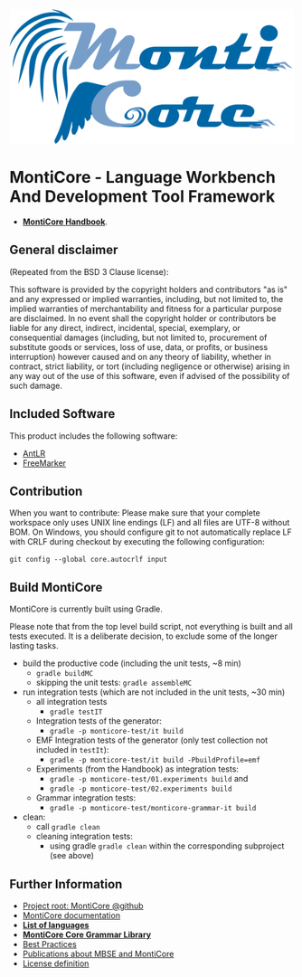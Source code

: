 <!-- (c) https://github.com/MontiCore/monticore -->
<center>
  <div style="text-align:center" ><img src="https://github.com/MontiCore/monticore/raw/dev/mc-logo.png" /></div>
</center>

# MontiCore - Language Workbench And Development Tool Framework 

* [**MontiCore Handbook**](https://www.monticore.de/handbook.pdf).

## General disclaimer

(Repeated from the BSD 3 Clause license): 

This software is provided by the copyright holders and contributors
"as is" and any expressed or implied warranties, including, but not limited
to, the implied warranties of merchantability and fitness for a particular
purpose are disclaimed. In no event shall the copyright holder or
contributors be liable for any direct, indirect, incidental, special,
exemplary, or consequential damages (including, but not limited to,
procurement of substitute goods or services, loss of use, data, or
profits, or business interruption) however caused and on any theory of
liability, whether in contract, strict liability, or tort (including
negligence or otherwise) arising in any way out of the use of this
software, even if advised of the possibility of such damage.

## Included Software

This product includes the following software:
* [AntLR](https://www.antlr.org/)
* [FreeMarker](https://freemarker.apache.org/)

## Contribution 

When you want to contribute: Please make sure that your complete workspace only 
uses UNIX line endings (LF) and all files are UTF-8 without BOM. On Windows, you should 
configure git to not automatically replace LF with CRLF during checkout 
by executing the following configuration: 

    git config --global core.autocrlf input
    
## Build MontiCore

MontiCore is currently built using Gradle. 

Please note that from the top level build script, not everything is built and 
all tests executed. It is a deliberate decision, to exclude some of the longer 
lasting tasks.

* build the productive code (including the unit tests, ~8 min)
  * `gradle buildMC`
  * skipping the unit tests: `gradle assembleMC`
* run integration tests (which are not included in the unit tests, ~30 min)   
  * all integration tests
    * `gradle testIT`
  * Integration tests of the generator: 
    *  `gradle -p monticore-test/it build`
  * EMF Integration tests of the generator (only test collection not included in `testIt`): 
    * `gradle -p monticore-test/it build -PbuildProfile=emf`
  * Experiments (from the Handbook) as integration tests:
    * `gradle -p monticore-test/01.experiments build` and 
    * `gradle -p monticore-test/02.experiments build`
  * Grammar integration tests:
     * `gradle -p monticore-test/monticore-grammar-it build`
* clean:
  * call `gradle clean`
  * cleaning integration tests:
    * using gradle `gradle clean` within the corresponding subproject (see above)

  
## Further Information

* [Project root: MontiCore @github](https://github.com/MontiCore/monticore)
* [MontiCore documentation](https://www.monticore.de/)
* [**List of languages**](https://github.com/MontiCore/monticore/blob/opendev/docs/Languages.md)
* [**MontiCore Core Grammar Library**](https://github.com/MontiCore/monticore/blob/opendev/monticore-grammar/src/main/grammars/de/monticore/Grammars.md)
* [Best Practices](https://github.com/MontiCore/monticore/blob/opendev/docs/BestPractices.md)
* [Publications about MBSE and MontiCore](https://www.se-rwth.de/publications/)
* [License definition](https://github.com/MontiCore/monticore/blob/master/00.org/Licenses/LICENSE-MONTICORE-3-LEVEL.md)

